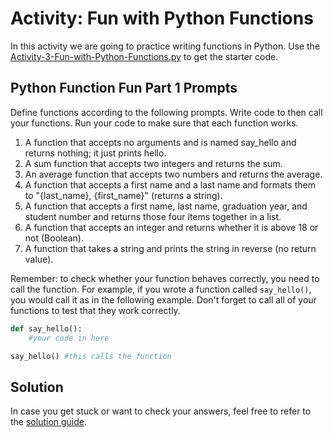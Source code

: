 
# Activity: Fun with Python Functions

In this activity we are going to practice writing functions in Python. Use the [Activity-3-Fun-with-Python-Functions.py](Activity-3-Fun-with-Python-Functions.py) to get the starter code.

## Python Function Fun Part 1 Prompts

Define functions according to the following prompts. Write code to then call your functions. Run your code to make sure that each function works.

1. A function that accepts no arguments and is named say_hello and returns nothing; it just prints hello.
2. A sum function that accepts two integers and returns the sum.
3. An average function that accepts two numbers and returns the average.
4. A function that accepts a first name and a last name and formats them to "{last_name}, {first_name}" (returns a string).
5. A function that accepts a first name, last name, graduation year, and student number and returns those four items together in a list.
6. A function that accepts an integer and returns whether it is above 18 or not (Boolean).
7. A function that takes a string and prints the string in reverse (no return value).

Remember: to check whether your function behaves correctly, you need to call the function. For example, if you wrote a function called `say_hello()`, you would call it as in the following example. Don't forget to call all of your functions to test that they work correctly.

```python
def say_hello():
    #your code in here

say_hello() #this calls the function
```

## Solution

In case you get stuck or want to check your answers, feel free to refer to the [solution guide](https://replit.com/@SD-Team/1013-solution#main.py).
